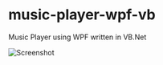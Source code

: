 # music-player-wpf-vb
Music Player using WPF written in VB.Net

<img src="https://github.com/pyhoon/music-player-wpf-vbnet/blob/master/MusicPlayer_WPF_VB.png" title="Screenshot" />
